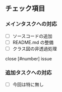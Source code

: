 ## チェック項目
### メインタスクへの対応
- [ ] ソースコードの追加
- [ ] README.md の整備
- [ ] クラス図の非透過処理

close [#number] issue

### 追加タスクへの対応
- [ ] 今回は特に無し
